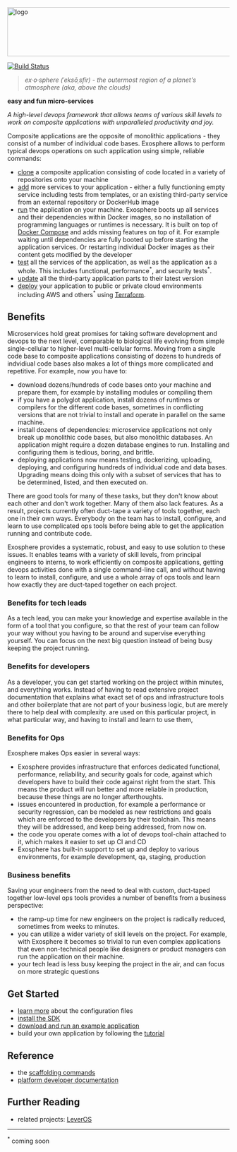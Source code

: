 <img src="documentation/logo.png" width="862" height="111" alt="logo">

[![Build Status](https://travis-ci.org/Originate/exosphere.svg?branch=master)](https://travis-ci.org/Originate/exosphere)

> _ex·o·sphere (ˈeksōˌsfir) - the outermost region of a planet's atmosphere (aka, above the clouds)_

__easy and fun micro-services__

_A high-level devops framework
that allows teams of various skill levels
to work on composite applications
with unparalleled productivity and joy._

Composite applications are the opposite of monolithic applications -
they consist of a number of individual code bases.
Exosphere allows to perform typical devops operations
on such application using simple, reliable commands:

- [clone]() a composite application
  consisting of code located in a variety of repositories
  onto your machine
- [add]() more services to your application -
  either a fully functioning empty service including tests from templates,
  or an existing third-party service from an external repository or DockerHub image
- [run]() the application on your machine.
  Exosphere boots up all services and their dependencies
  within Docker images, so no installation
  of programming languages or runtimes is necessary.
  It is built on top of [Docker Compose]()
  and adds missing features on top of it.
  For example waiting until dependencies are fully booted up
  before starting the application services.
  Or restarting individual Docker images
  as their content gets modified by the developer
- [test]() all the services of the application,
  as well as the application as a whole.
  This includes functional, performance<sup>&#42;</sup>, and security tests<sup>&#42;</sup>.
- [update]() all the third-party application parts to their latest version
- [deploy]() your application to public or private cloud environments
  including AWS and others<sup>&#42;</sup>
  using [Terraform]().


## Benefits

Microservices hold great promises for taking software development and devops to the next level,
comparable to biological life evolving from simple single-cellular
to higher-level multi-cellular forms.
Moving from a single code base to composite applications
consisting of dozens to hundreds of indvidiual code bases
also makes a lot of things more complicated and repetitive.
For example, now you have to:
- download dozens/hundreds of code bases onto your machine
  and prepare them, for example by installing modules or compiling them
- if you have a polyglot application,
  install dozens of runtimes or compilers for the different code bases,
  sometimes in conflicting versions
  that are not trivial to install and operate in parallel on the same machine.
- install dozens of dependencies:
  microservice applications not only break up monolithic code bases,
  but also monolithic databases.
  An application might require a dozen database engines to run.
  Installing and configuring them is tedious, boring, and brittle.
- deploying applications now means
  testing, dockerizing, uploading, deploying, and configuring
  hundreds of individual code and data bases.
  Upgrading means doing this only with a subset of services
  that has to be determined, listed, and then executed on.

There are good tools for many of these tasks,
but they don't know about each other and don't work together.
Many of them also lack features.
As a result, projects currently often duct-tape a variety of tools together,
each one in their own ways.
Everybody on the team has to install, configure, and learn to use
complicated ops tools before being able to
get the application running and contribute code.

Exosphere provides a systematic, robust, and easy to use solution to these issues.
It enables teams with a variety of skill levels,
from principal engineers to interns,
to work efficiently on composite applications,
getting devops activities done with a single command-line call,
and without having to learn to install, configure, and use
a whole array of ops tools
and learn how exactly they are duct-taped together on each project.


### Benefits for tech leads

As a tech lead, you can make your knowledge and expertise available
in the form of a tool that you configure,
so that the rest of your team can follow your way
without you having to be around and supervise everything yourself.
You can focus on the next big question
instead of being busy keeping the project running.


### Benefits for developers

As a developer, you can get started working on the project within minutes,
and everything works.
Instead of having to read extensive project documentation that explains
what exact set of ops and infrastructure tools
and other boilerplate
that are not part of your business logic,
but are merely there
to help deal with complexity.
are used on this particular project,
in what particular way,
and having to install and learn to use them,


### Benefits for Ops

Exosphere makes Ops easier in several ways:
- Exosphere provides infrastructure that enforces dedicated
  functional, performance, reliability, and security goals for code,
  against which developers have to build their code against
  right from the start.
  This means the product will run better and more reliable in production,
  because these things are no longer afterthoughts.
- issues encountered in production, for example a performance or security regression,
  can be modeled as new restrictions and goals which are enforced to the developers
  by their toolchain. This means they will be addressed, and keep being addressed,
  from now on.
- the code you operate comes with a lot of devops tool-chain attached to it,
  which makes it easier to set up CI and CD
- Exosphere has built-in support to set up and deploy to various environments,
  for example development, qa, staging, production


### Business benefits

Saving your engineers from the need to deal with custom, duct-taped together
low-level ops tools provides a number of benefits from a business perspective:
- the ramp-up time for new engineers on the project is radically reduced,
  sometimes from weeks to minutes.
- you can utilize a wider variety of skill levels on the project.
  For example, with Exosphere it becomes so trivial to run even complex applications
  that even non-technical people like designers or product managers
  can run the application on their machine.
- your tech lead is less busy keeping the project in the air,
  and can focus on more strategic questions


## Get Started
* [learn more](website/config_files) about the configuration files
* [install the SDK](website/tutorial/part_1/03_installation.md)
* [download and run an example application](website/example-apps.md)
* build your own application by following the [tutorial](website/tutorial)


## Reference
* the [scaffolding commands](website/scaffolding.md)
* [platform developer documentation](website/developers/developers.md)


## Further Reading
* related projects: [LeverOS](https://github.com/leveros/leveros)


<hr>

<sup>&#42;</sup>
coming soon
